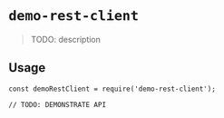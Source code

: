 # `demo-rest-client`

> TODO: description

## Usage

```
const demoRestClient = require('demo-rest-client');

// TODO: DEMONSTRATE API
```
